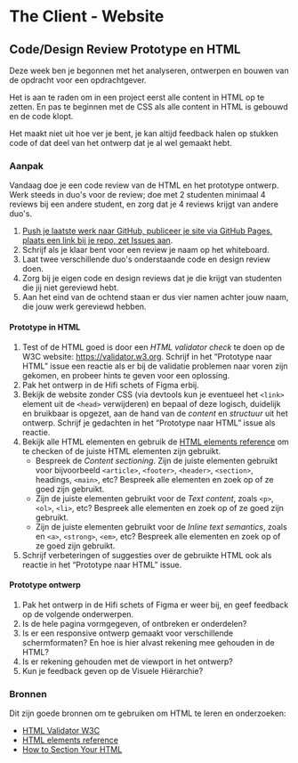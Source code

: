 # The Client - Website

## Code/Design Review Prototype en HTML

Deze week ben je begonnen met het analyseren, ontwerpen en bouwen van de opdracht voor een opdrachtgever. 

Het is aan te raden om in een project eerst alle content in HTML op te zetten. En pas te beginnen met de CSS als alle content in HTML is gebouwd en de code klopt.

Het maakt niet uit hoe ver je bent, je kan altijd feedback halen op stukken code of dat deel van het ontwerp dat je al wel gemaakt hebt. 



### Aanpak

Vandaag doe je een code review van de HTML en het prototype ontwerp. Werk steeds in duo's voor de review; doe met 2 studenten minimaal 4 reviews bij een andere student, en zorg dat je 4 reviews krijgt van andere duo's.

1. [Push je laatste werk naar GitHub, publiceer je site via GitHub Pages, plaats een link bij je repo, zet Issues aan](https://github.com/fdnd-task/the-client-website/blob/main/docs/prototyping.md#en-wat-nu-voor-komende-vrijdag).
2. Schrijf als je klaar bent voor een review je naam op het whiteboard. 
3. Laat twee verschillende duo's onderstaande code en design review doen.
4. Zorg bij je eigen code en design reviews dat je die krijgt van studenten die jij niet gereviewd hebt.
5. Aan het eind van de ochtend staan er dus vier namen achter jouw naam, die jouw werk gereviewd hebben.


#### Prototype in HTML

1. Test of de HTML goed is door een _HTML validator check_ te doen op de W3C website: https://validator.w3.org. Schrijf in het “Prototype naar HTML” issue een reactie als er bij de validatie problemen naar voren zijn gekomen, en probeer hints te geven voor een oplossing.
2. Pak het ontwerp in de Hifi schets of Figma erbij.
3. Bekijk de website zonder CSS (via devtools kun je eventueel het `<link>` element uit de `<head>` verwijderen) en bepaal of deze logisch, duidelijk en bruikbaar is opgezet, aan de hand van de _content_ en _structuur_ uit het ontwerp. Schrijf je gedachten in het “Prototype naar HTML” issue als reactie.
4. Bekijk alle HTML elementen en gebruik de [HTML elements reference](https://developer.mozilla.org/en-US/docs/Web/HTML/Element) om te checken of de juiste HTML elementen zijn gebruikt.
   - Bespreek de *Content sectioning*. Zijn de juiste elementen gebruikt voor bijvoorbeeld `<article>`, `<footer>`, `<header>`, `<section>`,  headings, `<main>`, etc? Bespreek alle elementen en zoek op of ze goed zijn gebruikt.
   - Zijn de juiste elementen gebruikt voor de *Text content*, zoals `<p>`, `<ol>`, `<li>`, etc? Bespreek alle elementen en zoek op of ze goed zijn gebruikt. 
   - Zijn de juiste elementen gebruikt voor de *Inline text semantics*, zoals  en `<a>`, `<strong>`, `<em>`, etc? Bespreek alle elementen en zoek op of ze goed zijn gebruikt. 
5. Schrijf verbeteringen of suggesties over de gebruikte HTML ook als reactie in het “Prototype naar HTML” issue.


#### Prototype ontwerp

1. Pak het ontwerp in de Hifi schets of Figma er weer bij, en geef feedback op de volgende onderwerpen.
2. Is de hele pagina vormgegeven, of ontbreken er onderdelen?
3. Is er een responsive ontwerp gemaakt voor verschillende schermformaten? En hoe is hier alvast rekening mee gehouden in de HTML?
4. Is er rekening gehouden met de viewport in het ontwerp?
5. Kun je feedback geven op de Visuele Hiërarchie?


### Bronnen

Dit zijn goede bronnen om te gebruiken om HTML te leren en onderzoeken: 

- [HTML Validator W3C](https://validator.w3.org)
- [HTML elements reference](https://developer.mozilla.org/en-US/docs/Web/HTML/Element)
- [How to Section Your HTML](https://css-tricks.com/how-to-section-your-html/)



